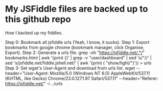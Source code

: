 My JSFiddle files are backed up to this github repo
==





How I backed up my fiddles.

Step 0: Bookmark all jsfiddle urls (Yeah, I know, it sucks).
Step 1: Export bookmarks from google chrome (bookmark manager, click Organise, Export).
Step 2: Generate a urls file.
grep -oh "https://jsfiddle.net/.*/" bookmarks.html | awk '{print (}' | grep -v "user\/dashboard" | sed 's/\"//'  | sed 's/jsfiddle.net/fiddle.jshell.net/' | awk '{print ( "show/light/"}')) > urls
Step 3: Set wget's User-Agent and download from urls list.
wget --header="User-Agent: Mozilla/5.0 (Windows NT 6.0) AppleWebKit/537.11 (KHTML, like Gecko) Chrome/23.0.1271.97 Safari/537.11" --header="Referer: https://jsfiddle.net/"  -i ../urls

